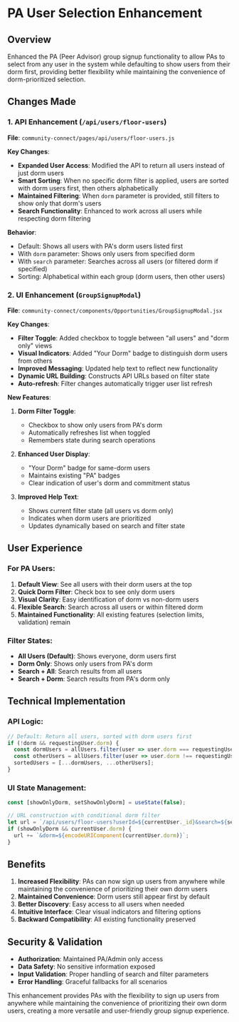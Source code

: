 # PA User Selection Enhancement

## Overview
Enhanced the PA (Peer Advisor) group signup functionality to allow PAs to select from any user in the system while defaulting to show users from their dorm first, providing better flexibility while maintaining the convenience of dorm-prioritized selection.

## Changes Made

### 1. API Enhancement (`/api/users/floor-users`)

**File**: `community-connect/pages/api/users/floor-users.js`

**Key Changes**:
- **Expanded User Access**: Modified the API to return all users instead of just dorm users
- **Smart Sorting**: When no specific dorm filter is applied, users are sorted with dorm users first, then others alphabetically
- **Maintained Filtering**: When `dorm` parameter is provided, still filters to show only that dorm's users
- **Search Functionality**: Enhanced to work across all users while respecting dorm filtering

**Behavior**:
- Default: Shows all users with PA's dorm users listed first
- With `dorm` parameter: Shows only users from specified dorm
- With `search` parameter: Searches across all users (or filtered dorm if specified)
- Sorting: Alphabetical within each group (dorm users, then other users)

### 2. UI Enhancement (`GroupSignupModal`)

**File**: `community-connect/components/Opportunities/GroupSignupModal.jsx`

**Key Changes**:
- **Filter Toggle**: Added checkbox to toggle between "all users" and "dorm only" views
- **Visual Indicators**: Added "Your Dorm" badge to distinguish dorm users from others
- **Improved Messaging**: Updated help text to reflect new functionality
- **Dynamic URL Building**: Constructs API URLs based on filter state
- **Auto-refresh**: Filter changes automatically trigger user list refresh

**New Features**:
1. **Dorm Filter Toggle**: 
   - Checkbox to show only users from PA's dorm
   - Automatically refreshes list when toggled
   - Remembers state during search operations

2. **Enhanced User Display**:
   - "Your Dorm" badge for same-dorm users
   - Maintains existing "PA" badges
   - Clear indication of user's dorm and commitment status

3. **Improved Help Text**:
   - Shows current filter state (all users vs dorm only)
   - Indicates when dorm users are prioritized
   - Updates dynamically based on search and filter state

## User Experience

### For PA Users:
1. **Default View**: See all users with their dorm users at the top
2. **Quick Dorm Filter**: Check box to see only dorm users
3. **Visual Clarity**: Easy identification of dorm vs non-dorm users
4. **Flexible Search**: Search across all users or within filtered dorm
5. **Maintained Functionality**: All existing features (selection limits, validation) remain

### Filter States:
- **All Users (Default)**: Shows everyone, dorm users first
- **Dorm Only**: Shows only users from PA's dorm
- **Search + All**: Search results from all users
- **Search + Dorm**: Search results from PA's dorm only

## Technical Implementation

### API Logic:
```javascript
// Default: Return all users, sorted with dorm users first
if (!dorm && requestingUser.dorm) {
  const dormUsers = allUsers.filter(user => user.dorm === requestingUser.dorm);
  const otherUsers = allUsers.filter(user => user.dorm !== requestingUser.dorm);
  sortedUsers = [...dormUsers, ...otherUsers];
}
```

### UI State Management:
```javascript
const [showOnlyDorm, setShowOnlyDorm] = useState(false);

// URL construction with conditional dorm filter
let url = `/api/users/floor-users?userId=${currentUser._id}&search=${searchTerm}`;
if (showOnlyDorm && currentUser.dorm) {
  url += `&dorm=${encodeURIComponent(currentUser.dorm)}`;
}
```

## Benefits

1. **Increased Flexibility**: PAs can now sign up users from anywhere while maintaining the convenience of prioritizing their own dorm users
2. **Maintained Convenience**: Dorm users still appear first by default
3. **Better Discovery**: Easy access to all users when needed
4. **Intuitive Interface**: Clear visual indicators and filtering options
5. **Backward Compatibility**: All existing functionality preserved

## Security & Validation

- **Authorization**: Maintained PA/Admin only access
- **Data Safety**: No sensitive information exposed
- **Input Validation**: Proper handling of search and filter parameters
- **Error Handling**: Graceful fallbacks for all scenarios

This enhancement provides PAs with the flexibility to sign up users from anywhere while maintaining the convenience of prioritizing their own dorm users, creating a more versatile and user-friendly group signup experience.